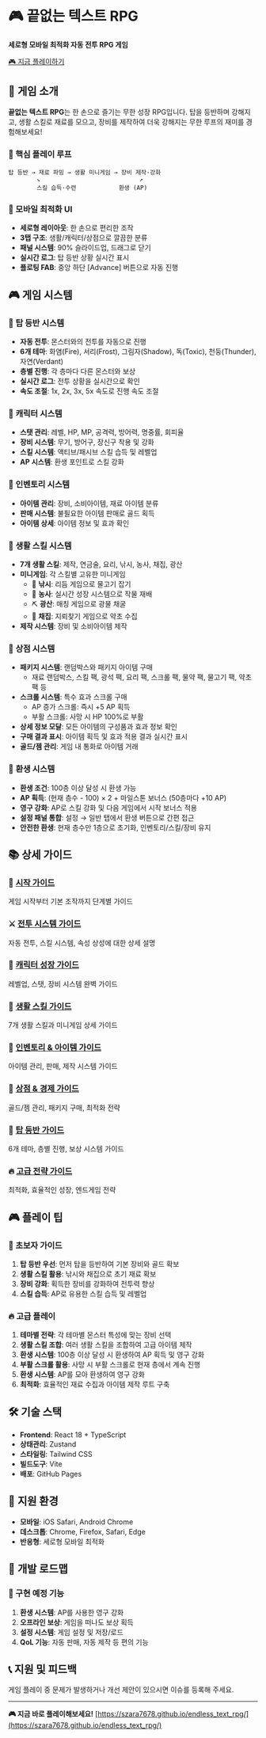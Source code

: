 # 🎮 끝없는 텍스트 RPG

**세로형 모바일 최적화 자동 전투 RPG 게임**

[🎮 지금 플레이하기](https://szara7678.github.io/endless_text_rpg/)

## 🌟 게임 소개

**끝없는 텍스트 RPG**는 한 손으로 즐기는 무한 성장 RPG입니다. 탑을 등반하며 강해지고, 생활 스킬로 재료를 모으고, 장비를 제작하여 더욱 강해지는 무한 루프의 재미를 경험해보세요!

### 🎯 핵심 플레이 루프
```
탑 등반 → 재료 파밍 → 생활 미니게임 → 장비 제작·강화
        ↘                            ↗
        스킬 습득·수련            환생 (AP)
```

### 📱 모바일 최적화 UI
- **세로형 레이아웃**: 한 손으로 편리한 조작
- **3탭 구조**: 생활/캐릭터/상점으로 깔끔한 분류
- **패널 시스템**: 90% 슬라이드업, 드래그로 닫기
- **실시간 로그**: 탑 등반 상황 실시간 표시
- **플로팅 FAB**: 중앙 하단 [Advance] 버튼으로 자동 진행

## 🎮 게임 시스템

### 🏰 **탑 등반 시스템**
- **자동 전투**: 몬스터와의 전투를 자동으로 진행
- **6개 테마**: 화염(Fire), 서리(Frost), 그림자(Shadow), 독(Toxic), 천둥(Thunder), 자연(Verdant)
- **층별 진행**: 각 층마다 다른 몬스터와 보상
- **실시간 로그**: 전투 상황을 실시간으로 확인
- **속도 조절**: 1x, 2x, 3x, 5x 속도로 진행 속도 조절

### 👤 **캐릭터 시스템**
- **스탯 관리**: 레벨, HP, MP, 공격력, 방어력, 명중률, 회피율
- **장비 시스템**: 무기, 방어구, 장신구 착용 및 강화
- **스킬 시스템**: 액티브/패시브 스킬 습득 및 레벨업
- **AP 시스템**: 환생 포인트로 스킬 강화

### 🎒 **인벤토리 시스템**
- **아이템 관리**: 장비, 소비아이템, 재료 아이템 분류
- **판매 시스템**: 불필요한 아이템 판매로 골드 획득
- **아이템 상세**: 아이템 정보 및 효과 확인

### 🌿 **생활 스킬 시스템**
- **7개 생활 스킬**: 제작, 연금술, 요리, 낚시, 농사, 채집, 광산
- **미니게임**: 각 스킬별 고유한 미니게임
  - 🎣 **낚시**: 리듬 게임으로 물고기 잡기
  - 🌾 **농사**: 실시간 성장 시스템으로 작물 재배
  - ⛏️ **광산**: 매칭 게임으로 광물 채굴
  - 🌿 **채집**: 지뢰찾기 게임으로 약초 수집
- **제작 시스템**: 장비 및 소비아이템 제작

### 🏪 **상점 시스템**
- **패키지 시스템**: 랜덤박스와 패키지 아이템 구매
  - 재료 랜덤박스, 스킬 팩, 광석 팩, 요리 팩, 스크롤 팩, 물약 팩, 물고기 팩, 약초 팩 등
- **스크롤 시스템**: 특수 효과 스크롤 구매
  - AP 증가 스크롤: 즉시 +5 AP 획득
  - 부활 스크롤: 사망 시 HP 100%로 부활
- **상세 정보 모달**: 모든 아이템의 구성품과 효과 정보 확인
- **구매 결과 표시**: 아이템 획득 및 효과 적용 결과 실시간 표시
- **골드/젬 관리**: 게임 내 통화로 아이템 거래

### 🔄 **환생 시스템**
- **환생 조건**: 100층 이상 달성 시 환생 가능
- **AP 획득**: (현재 층수 - 100) × 2 + 마일스톤 보너스 (50층마다 +10 AP)
- **영구 강화**: AP로 스킬 강화 및 다음 게임에서 시작 보너스 적용
- **설정 패널 통합**: 설정 → 일반 탭에서 환생 버튼으로 간편 접근
- **안전한 환생**: 현재 층수만 1층으로 초기화, 인벤토리/스킬/장비 유지

## 📚 상세 가이드

### 🚀 [시작 가이드](guides/getting-started.md)
게임 시작부터 기본 조작까지 단계별 가이드

### ⚔️ [전투 시스템 가이드](guides/combat-system.md)
자동 전투, 스킬 시스템, 속성 상성에 대한 상세 설명

### 👤 [캐릭터 성장 가이드](guides/character-progression.md)
레벨업, 스탯, 장비 시스템 완벽 가이드

### 🌿 [생활 스킬 가이드](guides/life-skills.md)
7개 생활 스킬과 미니게임 상세 가이드

### 🎒 [인벤토리 & 아이템 가이드](guides/inventory-items.md)
아이템 관리, 판매, 제작 시스템 가이드

### 🏪 [상점 & 경제 가이드](guides/shop-economy.md)
골드/젬 관리, 패키지 구매, 최적화 전략

### 🏰 [탑 등반 가이드](guides/tower-climbing.md)
6개 테마, 층별 진행, 보상 시스템 가이드

### 🔥 [고급 전략 가이드](guides/advanced-strategies.md)
최적화, 효율적인 성장, 엔드게임 전략

## 🎮 플레이 팁

### 🚀 초보자 가이드
1. **탑 등반 우선**: 먼저 탑을 등반하여 기본 장비와 골드 확보
2. **생활 스킬 활용**: 낚시와 채집으로 초기 재료 확보
3. **장비 강화**: 획득한 장비를 강화하여 전투력 향상
4. **스킬 습득**: AP로 유용한 스킬 습득 및 레벨업

### 🔥 고급 플레이
1. **테마별 전략**: 각 테마별 몬스터 특성에 맞는 장비 선택
2. **생활 스킬 조합**: 여러 생활 스킬을 조합하여 고급 아이템 제작
3. **환생 시스템**: 100층 이상 달성 시 환생하여 AP 획득 및 영구 강화
4. **부활 스크롤 활용**: 사망 시 부활 스크롤로 현재 층에서 계속 진행
3. **환생 시스템**: AP를 모아 환생하여 영구 강화
4. **최적화**: 효율적인 재료 수집과 아이템 제작 루트 구축

## 🛠️ 기술 스택

- **Frontend**: React 18 + TypeScript
- **상태관리**: Zustand
- **스타일링**: Tailwind CSS
- **빌드도구**: Vite
- **배포**: GitHub Pages

## 📱 지원 환경

- **모바일**: iOS Safari, Android Chrome
- **데스크톱**: Chrome, Firefox, Safari, Edge
- **반응형**: 세로형 모바일 최적화

## 🎯 개발 로드맵

### 🚧 구현 예정 기능
1. **환생 시스템**: AP를 사용한 영구 강화
2. **오프라인 보상**: 게임을 떠나도 보상 획득
3. **설정 시스템**: 게임 설정 및 저장/로드
4. **QoL 기능**: 자동 판매, 자동 제작 등 편의 기능

## 📞 지원 및 피드백

게임 플레이 중 문제가 발생하거나 개선 제안이 있으시면 이슈를 등록해 주세요.

---

**🎮 지금 바로 플레이해보세요!** [https://szara7678.github.io/endless_text_rpg/](https://szara7678.github.io/endless_text_rpg/) 